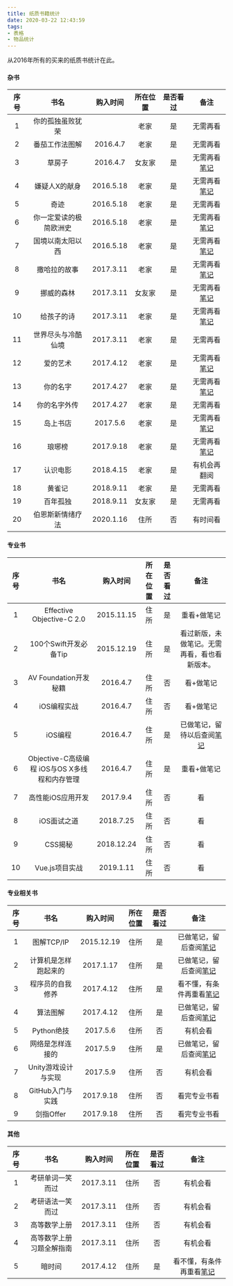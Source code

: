 ```yaml
---
title: 纸质书籍统计
date: 2020-03-22 12:43:59
tags:
- 表格
- 物品统计
---
```


从2016年所有的买来的纸质书统计在此。

#### 杂书

|序号|书名|购入时间|所在位置|是否看过|备注|
|:-:|:-:|:-:|:-:|:-:|:-:|
|1|你的孤独虽败犹荣||老家|是|无需再看|
|2|番茄工作法图解|2016.4.7|老家|是|无需再看|
|3|草房子|2016.4.7|女友家|是|无需再看[笔记](https://amasawaseiji.github.io/2016/05/08/草房子/)|
|4|嫌疑人X的献身|2016.5.18|老家|是|无需再看[笔记](https://amasawaseiji.github.io/2016/05/22/嫌疑人x的献身/)|
|5|奇迹|2016.5.18|老家|是|无需再看|
|6|你一定爱读的极简欧洲史|2016.5.18|老家|是|无需再看[笔记](https://amasawaseiji.github.io/2017/02/17/极简欧洲史/)|
|7|国境以南太阳以西|2016.5.18|老家|是|无需再看[笔记](https://amasawaseiji.github.io/2017/02/20/国境以南太阳以西/)|
|8|撒哈拉的故事|2017.3.11|老家|是|无需再看[笔记](https://amasawaseiji.github.io/2017/03/19/撒哈拉的故事/)|
|9|挪威的森林|2017.3.11|女友家|是|无需再看[笔记](https://amasawaseiji.github.io/2017/03/25/挪威的森林/)|
|10|给孩子的诗|2017.3.11|老家|是|无需再看[笔记](https://amasawaseiji.github.io/2017/03/22/给孩子的诗【北岛选编】/)|
|11|世界尽头与冷酷仙境|2017.3.11|老家|是|无需再看|
|12|爱的艺术|2017.4.12|老家|是|无需再看[笔记](https://amasawaseiji.github.io/2017/04/24/弗洛姆【爱的艺术】/)|
|13|你的名字|2017.4.27|老家|是|无需再看[笔记](https://amasawaseiji.github.io/2017/04/30/【你的名字%E3%80%82】原作小说与外传，感怀逝去之物/)|
|14|你的名字外传|2017.4.27|老家|是|无需再看|
|15|岛上书店|2017.5.6|老家|是|无需再看[笔记](https://amasawaseiji.github.io/2016/05/15/岛上书店/)|
|16|琅琊榜|2017.9.18|老家|是|无需再看[笔记](https://amasawaseiji.github.io/2018/12/08/琅琊榜小说与电视剧的不同/)|
|17|认识电影|2018.4.15|老家|是|有机会再翻阅|
|18|黄雀记|2018.9.11|老家|是|无需再看|
|19|百年孤独|2018.9.11|女友家|是|无需再看|
|20|伯恩斯新情绪疗法|2020.1.16|住所|否|有时间看|

#### 专业书

|序号|书名|购入时间|所在位置|是否看过|备注|
|:-:|:-:|:-:|:-:|:-:|:-:|
|1|Effective Objective-C 2.0|2015.11.15|住所|是|重看+做笔记|
|2|100个Swift开发必备Tip|2015.12.19|住所|是|看过新版，未做笔记。无需再看，看也看新版本。|
|3|AV Foundation开发秘籍|2016.4.7|住所|否|看+做笔记|
|4|iOS编程实战|2016.4.7|住所|否|看+做笔记|
|5|iOS编程|2016.4.7|住所|是|已做笔记，留待以后查阅[笔记](https://amasawaseiji.github.io/2017/08/27/【iOS编程】/)|
|6|Objective-C高级编程 iOS与OS X多线程和内存管理|2016.4.7|住所|是|重看+做笔记|
|7|高性能iOS应用开发|2017.9.4|住所|否|看|
|8|iOS面试之道|2018.7.25|住所|否|看|
|9|CSS揭秘|2018.12.24|住所|否|看|
|10|Vue.js项目实战|2019.1.11|住所|否|看|

#### 专业相关书

|序号|书名|购入时间|所在位置|是否看过|备注|
|:-:|:-:|:-:|:-:|:-:|:-:|
|1|图解TCP/IP|2015.12.19|住所|是|已做笔记，留后查阅[笔记](https://amasawaseiji.github.io/2017/08/18/【图解TCP-IP】/)|
|2|计算机是怎样跑起来的|2017.1.17|住所|是|已做笔记，留后查阅[笔记](https://amasawaseiji.github.io/2017/03/10/计算机是怎样跑起来的【计算机知识大纲】/)|
|3|程序员的自我修养|2017.4.12|住所|是|看不懂，有条件再重看[笔记](https://amasawaseiji.github.io/2017/08/14/读【程序员的自我修养链接、装载与库】/)|
|4|算法图解|2017.4.12|住所|是|已做笔记，留后查阅[笔记](https://amasawaseiji.github.io/2017/06/03/算法入门【算法图解】/)|
|5|Python绝技|2017.5.6|住所|否|有机会看|
|6|网络是怎样连接的|2017.5.9|住所|是|已做笔记，留后查阅[笔记](https://amasawaseiji.github.io/2017/05/26/网络入门-网络是怎样连接的/)|
|7|Unity游戏设计与实现|2017.5.9|住所|否|有机会看|
|8|GitHub入门与实践|2017.9.18|住所|否|看完专业书看|
|9|剑指Offer|2017.9.18|住所|否|看完专业书看|

#### 其他

|序号|书名|购入时间|所在位置|是否看过|备注|
|:-:|:-:|:-:|:-:|:-:|:-:|
|1|考研单词一笑而过|2017.3.11|住所|否|有机会看|
|2|考研语法一笑而过|2017.3.11|住所|否|有机会看|
|3|高等数学上册|2017.3.11|住所|否|有机会看|
|4|高等数学上册习题全解指南|2017.3.11|住所|否|有机会看|
|5|暗时间|2017.4.12|住所|是|看不懂，有条件再重看[笔记](https://amasawaseiji.github.io/2017/04/28/刘未鹏【暗时间】/)|
